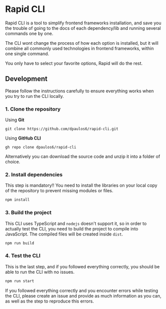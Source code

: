 # Rapid CLI

Rapid CLI is a tool to simplify frontend frameworks installation, and save you the trouble of going to the docs of each dependency/lib and running several commands one by one.

The CLI wont change the process of how each option is installed, but it will combine all commonly used technologies in frontend frameworks, within one single command. 

You only have to select your favorite options, Rapid will do the rest.

## Development

Please follow the instructions carefully to ensure everything works when you try to run the CLI locally.

### 1. Clone the repository

Using **Git**

```
git clone https://github.com/dpaulos6/rapid-cli.git
```

Using **GitHub CLI**

```
gh repo clone dpaulos6/rapid-cli
```

Alternatively you can download the source code and unzip it into a folder of choice.

### 2. Install dependencies

This step is mandatory!! You need to install the libraries on your local copy of the repository to prevent missing modules or files.

```bash
npm install
```

### 3. Build the project

This CLI uses TypeScript and `nodejs` doesn't support it, so in order to actually test the CLI, you need to build the project to compile into JavaScript. The compiled files will be created inside `dist`.

```bash
npm run build
```

### 4. Test the CLI

This is the last step, and if you followed everything correctly, you should be able to run the CLI with no issues. 

```bash
npm run start
```

If you followed everything correctly and you encounter errors while testing the CLI, please create an issue and provide as much information as you can, as well as the step to reproduce this errors.
